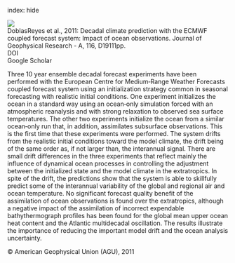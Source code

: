 index: hide

<div class="Citation">
    <div class="Citation-thumb CitationThumb-linked"  data-href="https://doi.org/10.1029/2010jd015394">
      <img src="https://static.claimspace.cloud/climate-study-static/refs/thumbs/11/DoblasReyes_et_al_2011-thumb.png" />
    </div>

  <div class="Citation-body">
    <div class="Citation-text">DoblasReyes et al., 2011: Decadal climate prediction with the ECMWF coupled forecast system: Impact of ocean observations. <span class="Article-journal">Journal of Geophysical Research - A, </span><span class="Article-volume">116, </span>D19111pp.</div>
    <div class="Citation-links">
      <div class="CitationLink" data-href="https://doi.org/10.1029/2010jd015394">
        <div class="CitationLink-icon CitationLink-Doi"></div>
        <div class="CitationLink-text">DOI</div>
      </div>
      <div class="CitationLink" data-href="https://scholar.google.com/scholar?q=10.1029/2010jd015394">
        <div class="CitationLink-icon CitationLink-Scholar"></div>
        <div class="CitationLink-text">Google Scholar</div>
      </div>
    </div>
  </div>
</div>

Three 10 year ensemble decadal forecast experiments have been performed with the European Centre for Medium‐Range Weather Forecasts coupled forecast system using an initialization strategy common in seasonal forecasting with realistic initial conditions. One experiment initializes the ocean in a standard way using an ocean‐only simulation forced with an atmospheric reanalysis and with strong relaxation to observed sea surface temperatures. The other two experiments initialize the ocean from a similar ocean‐only run that, in addition, assimilates subsurface observations. This is the first time that these experiments were performed. The system drifts from the realistic initial conditions toward the model climate, the drift being of the same order as, if not larger than, the interannual signal. There are small drift differences in the three experiments that reflect mainly the influence of dynamical ocean processes in controlling the adjustment between the initialized state and the model climate in the extratropics. In spite of the drift, the predictions show that the system is able to skillfully predict some of the interannual variability of the global and regional air and ocean temperature. No significant forecast quality benefit of the assimilation of ocean observations is found over the extratropics, although a negative impact of the assimilation of incorrect expendable bathythermograph profiles has been found for the global mean upper ocean heat content and the Atlantic multidecadal oscillation. The results illustrate the importance of reducing the important model drift and the ocean analysis uncertainty.

<div class="Citation-copy">
&copy; American Geophysical Union (AGU), 2011
</div>